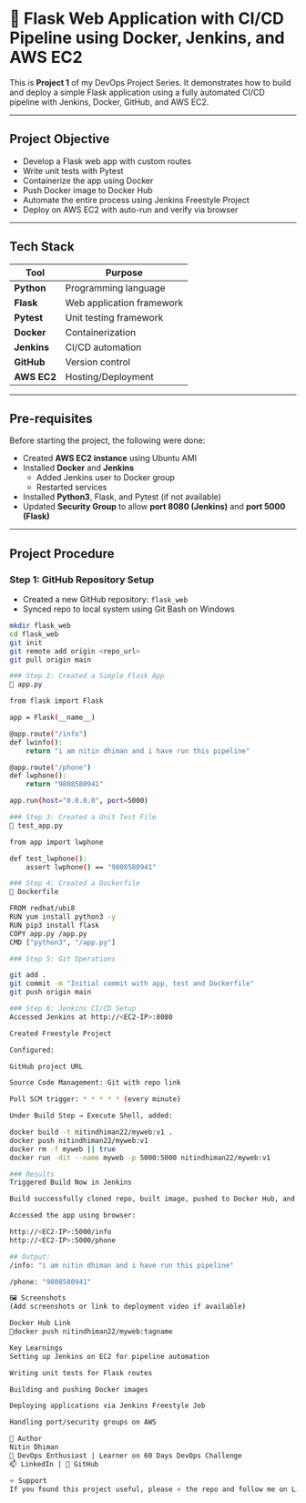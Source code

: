 # 🚀 Flask Web Application with CI/CD Pipeline using Docker, Jenkins, and AWS EC2

This is **Project 1** of my DevOps Project Series. It demonstrates how to build and deploy a simple Flask application using a fully automated CI/CD pipeline with Jenkins, Docker, GitHub, and AWS EC2.

----------------------------------------------------------------------------------------------

## Project Objective

- Develop a Flask web app with custom routes
- Write unit tests with Pytest
- Containerize the app using Docker
- Push Docker image to Docker Hub
- Automate the entire process using Jenkins Freestyle Project
- Deploy on AWS EC2 with auto-run and verify via browser

---

## Tech Stack

| Tool        | Purpose                          |
|-------------|----------------------------------|
| **Python**  | Programming language             |
| **Flask**   | Web application framework        |
| **Pytest**  | Unit testing framework           |
| **Docker**  | Containerization                 |
| **Jenkins** | CI/CD automation                 |
| **GitHub**  | Version control                  |
| **AWS EC2** | Hosting/Deployment               |

----------------------------------------------------------------------------------------------

## Pre-requisites

Before starting the project, the following were done:

- Created **AWS EC2 instance** using Ubuntu AMI
- Installed **Docker** and **Jenkins**
  - Added Jenkins user to Docker group
  - Restarted services
- Installed **Python3**, Flask, and Pytest (if not available)
- Updated **Security Group** to allow **port 8080 (Jenkins)** and **port 5000 (Flask)**

----------------------------------------------------------------------------------------------

## Project Procedure

### Step 1: GitHub Repository Setup

- Created a new GitHub repository: `flask_web`
- Synced repo to local system using Git Bash on Windows

```bash
mkdir flask_web
cd flask_web
git init
git remote add origin <repo_url>
git pull origin main

### Step 2: Created a Simple Flask App
📄 app.py

from flask import Flask

app = Flask(__name__)

@app.route("/info")
def lwinfo():
    return "i am nitin dhiman and i have run this pipeline"

@app.route("/phone")
def lwphone():
    return "9808580941"

app.run(host="0.0.0.0", port=5000)

### Step 3: Created a Unit Test File
📄 test_app.py

from app import lwphone

def test_lwphone():
    assert lwphone() == "9808580941"

### Step 4: Created a Dockerfile
📄 Dockerfile

FROM redhat/ubi8
RUN yum install python3 -y
RUN pip3 install flask
COPY app.py /app.py
CMD ["python3", "/app.py"]

### Step 5: Git Operations

git add .
git commit -m "Initial commit with app, test and Dockerfile"
git push origin main

### Step 6: Jenkins CI/CD Setup
Accessed Jenkins at http://<EC2-IP>:8080

Created Freestyle Project

Configured:

GitHub project URL

Source Code Management: Git with repo link

Poll SCM trigger: * * * * * (every minute)

Under Build Step → Execute Shell, added:

docker build -t nitindhiman22/myweb:v1 .
docker push nitindhiman22/myweb:v1
docker rm -f myweb || true
docker run -dit --name myweb -p 5000:5000 nitindhiman22/myweb:v1

### Results
Triggered Build Now in Jenkins

Build successfully cloned repo, built image, pushed to Docker Hub, and deployed the container

Accessed the app using browser:

http://<EC2-IP>:5000/info
http://<EC2-IP>:5000/phone

## Output:
/info: "i am nitin dhiman and i have run this pipeline"

/phone: "9808580941"

🖼️ Screenshots
(Add screenshots or link to deployment video if available)

Docker Hub Link
🔗docker push nitindhiman22/myweb:tagname

Key Learnings
Setting up Jenkins on EC2 for pipeline automation

Writing unit tests for Flask routes

Building and pushing Docker images

Deploying applications via Jenkins Freestyle Job

Handling port/security groups on AWS

🙌 Author
Nitin Dhiman
🚀 DevOps Enthusiast | Learner on 60 Days DevOps Challenge
📫 LinkedIn | 🐙 GitHub

⭐️ Support
If you found this project useful, please ⭐️ the repo and follow me on LinkedIn. More DevOps projects coming soon!


